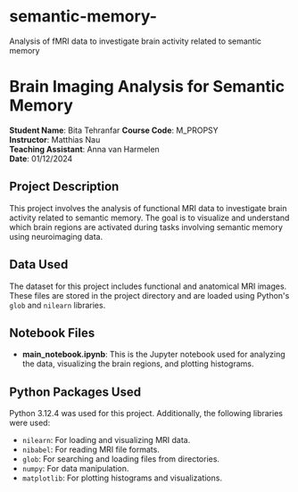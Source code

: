 # semantic-memory-
Analysis of fMRI data to investigate brain activity related to semantic memory
# Brain Imaging Analysis for Semantic Memory
**Student Name**: Bita Tehranfar
**Course Code**: M_PROPSY  
**Instructor**: Matthias Nau  
**Teaching Assistant**: Anna van Harmelen  
**Date**: 01/12/2024  

## Project Description
This project involves the analysis of functional MRI data to investigate brain activity related to semantic memory. The goal is to visualize and understand which brain regions are activated during tasks involving semantic memory using neuroimaging data.

## Data Used
The dataset for this project includes functional and anatomical MRI images. These files are stored in the project directory and are loaded using Python's `glob` and `nilearn` libraries.

## Notebook Files
- **main_notebook.ipynb**: This is the Jupyter notebook used for analyzing the data, visualizing the brain regions, and plotting histograms.

## Python Packages Used
Python 3.12.4 was used for this project. Additionally, the following libraries were used:
- `nilearn`: For loading and visualizing MRI data.
- `nibabel`: For reading MRI file formats.
- `glob`: For searching and loading files from directories.
- `numpy`: For data manipulation.
- `matplotlib`: For plotting histograms and visualizations.